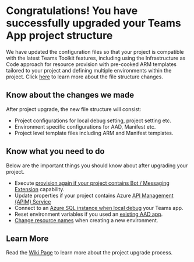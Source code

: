 # Congratulations! You have successfully upgraded your Teams App project structure

We have updated the configuration files so that your project is compatible with the latest Teams Toolkit features, including using the Infrastructure as Code approach for resource provision with pre-cooked ARM templates tailored to your project and defining multiple environments within the project. Click [here](https://github.com/OfficeDev/TeamsFx/wiki/Upgrade-project-to-use-latest-Toolkit-features#file-structure-change) to learn more about the file structure changes.

## Know about the changes we made
After project upgrade, the new file structure will consist:
* Project configurations for local debug setting, project setting etc.
* Environment specific configurations for AAD, Manifest etc.
* Project level template files including ARM and Manifest templates.
 
## Know what you need to do
Below are the important things you should know about after upgrading your project.

* Execute [provision again if your project contains Bot / Messaging Extension](https://github.com/OfficeDev/TeamsFx/wiki/Upgrade-project-to-use-latest-Toolkit-features#reprovision-bot-project) capability.
* Update properties if your project contains Azure [API Management (APIM) Service ](https://github.com/OfficeDev/TeamsFx/wiki/Upgrade-project-to-use-latest-Toolkit-features#customize-apim-service)
* Connect to an [Azure SQL instance when local debug](https://github.com/OfficeDev/TeamsFx/wiki/Upgrade-project-to-use-latest-Toolkit-features#local-debug-with-sql) your Teams app.
* Reset environment variables if you used an [existing AAD app](https://github.com/OfficeDev/TeamsFx/blob/dev/docs/fx-core/using-existing-aad.md#set-necessary-info-in-teamsfx-project).
* [Change resource names](https://github.com/OfficeDev/TeamsFx/wiki/Upgrade-project-to-use-latest-Toolkit-features#change-resource-name-when-creating-a-new-environment) when creating a new environment.


## Learn More
Read the [Wiki Page](https://github.com/OfficeDev/TeamsFx/wiki/Upgrade-project-to-use-latest-Toolkit-features) to learn more about the project upgrade process.
